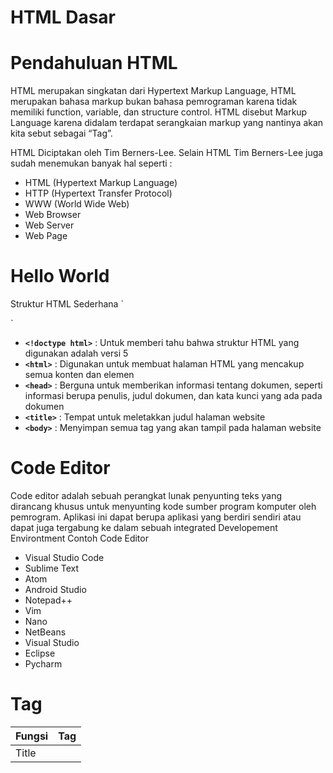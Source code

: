 # HTML Dasar

# Pendahuluan HTML

HTML merupakan singkatan dari Hypertext Markup Language, HTML merupakan bahasa markup bukan bahasa pemrograman karena tidak memiliki function, variable, dan structure control. HTML disebut Markup Language karena didalam terdapat serangkaian markup yang nantinya akan kita sebut sebagai “Tag”.

HTML Diciptakan oleh Tim Berners-Lee. Selain HTML Tim Berners-Lee juga sudah menemukan banyak hal seperti :

- HTML (Hypertext Markup Language)
- HTTP (Hypertext Transfer Protocol)
- WWW (World Wide Web)
- Web Browser
- Web Server
- Web Page

# Hello World

Struktur HTML Sederhana
`<!doctype html>
<html>
<head>
     <title></title>
</head>
<body>

</body>
</html>`

- **`<!doctype html>`** : Untuk memberi tahu bahwa struktur HTML yang digunakan adalah versi 5
- **`<html>`** : Digunakan untuk membuat halaman HTML yang mencakup semua konten dan elemen
- **`<head>`** : Berguna untuk memberikan informasi tentang dokumen, seperti informasi berupa penulis, judul dokumen, dan kata kunci yang ada pada dokumen
- **`<title>`** : Tempat untuk meletakkan judul halaman website
- **`<body>`** : Menyimpan semua tag yang akan tampil pada halaman website

# Code Editor

Code editor adalah sebuah perangkat lunak penyunting teks yang dirancang khusus untuk menyunting kode sumber program komputer oleh pemrogram. Aplikasi ini dapat berupa aplikasi yang berdiri sendiri atau dapat juga tergabung ke dalam sebuah integrated Developement Environtment
Contoh Code Editor
 

- Visual Studio Code
- Sublime Text
- Atom
- Android Studio
- Notepad++
- Vim
- Nano
- NetBeans
- Visual Studio
- Eclipse
- Pycharm

# Tag

| Fungsi | Tag |
| --- | --- |
| Title | <title> |
| Teks | <h1>
<h2>
<h3>
<h4>
<h5>
<h6>
<p> |
| Pendukung Teks | <br>
<hr>
<em>
<strong> |
| Gambar | <img> |
| Hyperlink | <a> |
| List (Bullets & Numbering) | <ul>
<ol>
<li>
<dl>
<dt>
<dd> |
| Table | <table>
<thead>
<tbody>
<tr>
<td> |
| Form | <form>
<input>
<select>
<button> |
| Script | <script> |
| Object | <object> |
| Grouping | <div>
<span> |
| Comment | <!— Comment —> |

Struktur Tag
`<namatag atribut=”value”>`
Contoh :
`<body bgcolor=”blue”>`

Setiap Tag memiliki atribut global, yaitu 

| Atribut Global | Fungsi |
| --- | --- |
| accesskey | Untuk menentukan elemen diakses dengan apa |
| class | Sebagai tanda (Untuk dua atau lebih tag) |
| id | Sebagai tanda (hanya untuk satu, id bersifat unique) |
| dir | Untuk menentukan arah tulisan |
| lang | Untuk bahasa |
| style | Untuk memberi style |
| tabindex | Untuk memberi urutan pada saat kita memencet keyboar tab |
| title | Untuk memberi judul pada sebuah tag |

# Paragraf

| Tag | Fungsi |
| --- | --- |
| <p> | Untuk membuat paragraf |
| <br> | Untuk membuat jarak antar baris |
| <hr> | Untuk membuat garis horizontal |
| <b> | Untuk membuat text menjadi bold atau tebal |
| <i> | Untuk membuat text menjadi miring atau italic |
| <u> | Untuk membuat text memiliki underline |
| <strong> | Untuk membuat teks menjadi cetak tebal dan memberi penekanan pada suatu teks karena dianggap lebih penting |
| <em> | Untuk membuat teks menjadi miring dan memberi penakan pada suatu teks atau konten |

# Heading

Heading adalah judul, untuk membuat heading kita bisa menggunakan tag `<h1>, <h2>, <h3>, <h4>, <h5>, <h6>` . Berikut adalah ukuran level pada tag Heading

| Tag | Ukuran | Waktu Penggunaan |
| --- | --- | --- |
| <h1> | Paling Besar | Untuk Membuat Judul  |
| <h2> |  | Untuk Membuat Sub-Judul |
| <h3> |  | Untuk Membuat Sub-Judul 1 |
| <h4> |  | Untuk Membuat Sub-Judul 2 |
| <h5> |  | Untuk Membuat Sub-Judul 3 |
| <h6> | Paling Kecil | Untuk Membuat Sub-Judul 4 |

# List

Untuk Membuat list kita bisa menggunakan tag 

| Tag | Fungsi |
| --- | --- |
| <ol> | Untuk membuat ordered list atau list terurut |
| <ul> | Untuk membuat Unordered list atau list terurut |
| <li> | Untuk membuat list item |

Untuk tag `<ol>` kita bisa merubah simbol urutan angkanya (defaultnya) dengan yang lain menggunakan atribut `type`

| Type | Output |
| --- | --- |
| type=”1” | 1. List Item
2. List Item
3. List Item |
| type=”A” | A. List Item
B. List Item
C. List Item |
| type=”I” | I. List Item
II. List Item
III. List Item |
| type=”i” | i. List Item
ii. List Item
iii. List Item |
| type=”a” | a. List Item
b. List Item
c. List Item |

sedangkan untuk tag `<ul>` kita juga bisa merubah urutan bulletnya (defaultnya) dengan yang lain menggunakan atribut `type`

| Type | Output |
| --- | --- |
| type=”disc” | Kotak |
| type=”square” | Bulat |
| type=”circle” | Bulatan (Kosong Di Tengah) |

tag `<dl>` digunakan untuk membuat definition list, tag `<dt>` adalah definition terminology dan tag `<dd>` adalah definition description
Berikut adalah struktur dari tag `<dl>`

`<dl>
        <dt>Term 1</dt>
        <dd>Description 1</dd> 
</dl>`

# Hyperlink

Hyperlink adalah sebuah koneksi dari sumber web ke web lain. link pada HTML dibuat dengan tag `<a>` (anchor). Tag `<a>` memiliki atribut `href` yang berguna sebagai tujuan link, berikut adalah link yang bisa kita isi pada atribut `href` yaitu 

| Type | Example | Definition |
| --- | --- | --- |
| External | https://www.google.com | Link yang terhubung ke web lain |
| Internal  | halamandua.html | Link yang terhubung ke halaman lain pada web yang sama |

Relative URL (Uniform Resource Location) adalah sebuah URL yang menentukan sebuah alamat menurut URL aktif saat itu.

Page Anchor adalah adalah sebuah link yang mengarah ke bagian konten tertentu pada suatu halaman

# Image

Untuk membuat image pada HTML kita bisa menggunakan tag `<img>`, pada tag `<img>` terdapat atribut `src` yang berguna sebagai sumber dari gambar. ada dua jenis gambar yang bisa kita tambahkan pada halaman web

| Type | Definition |
| --- | --- |
| Internal Source | Yaitu sumber gambar yang berasal dari local project |
| External Source - Hot Link | Yaitu sumber gambar yang berasala dari sumber lain atau web lain |

pada External Source sendiri memiliki kekurangan yaitu jika sumber gambar mengalami down website maka gambar tidak akan di tampil dan bisa saja gambar yang kita gunakan bisa saja copyright, lebih baik menggunakan Internal Source.

Tag `<img>` juga memiliki atribut 

| Atribut | Fungsi |
| --- | --- |
| src | Untuk menghubungkan ke sumber gambar |
| alt | Jika gambar tidak tampil pada halaman web maka isi pada atribut alt yang akan ditampilkan seperti namanya yaitu alternative text |
| title | Untuk memberi judul pada gambar, yang dimana akan muncul ketika gambar di hover dalam beberapa detik |
| width | Untuk mengatur lebar pada gambar |
| height | Untuk mengatur tinggi pada gambar |

Untuk mengatur gambar sebaiknya gunakan salah satu antara `height` dan `width` karena jika ukuran yang diatur tidak sesuai proporsi atau  tidak seimbang maka gambar akan mengalami stretching. Pada bagian `width` dan `height` ada dua satuan yang bisa digunakan

| Satuan | Definition |
| --- | --- |
| px | Mengatur gambar dengan satuan pixel |
| % | Mengatur gambar dengan satuan persen |

Defaultnya satuan `px` lah yang digunakan

# Table

Table pada HTML dibuat dengan tag `<table>` dengan struktur table yaitu Baris dan Kolom.
Berikut adalah struktur `<table>` sederhana

`<table>
   <tr>
      <td>Baris 1, Kolom 1</td>
      <td>Baris 1, Kolom 2</td>
   </tr>
   <tr>
       <td>Baris 1, Kolom 1</td>`

       `<td>Baris 1, Kolom 2</td>
    </tr>
</table>`

Berikut adalah struktur `<table>` kompleks

Berikut adalah atribut pada tag <`table>`

| Atribut | Fungsi |
| --- | --- |
| border | Untuk menambahkan baris disekitar cell / data |
| cellspacing | Untuk menambah jarak antar cell / data |
| cellpadding | Untuk mengatur luas pada cell / data |
| colspan | Digunakan sebagai cell / data merging secara column (Secara Samping) |
| rowspan | Digunakan sebagai cell / data merging secara row (Secara Bawah) |

# Form

Form adalah proses elemen pada HTML yang digunakan untuk mengolah data yang diinputkan pada Form. Untuk membuat form kita menggunakan tag `<form>`

Berikut adalah elemen form

| Elemen  | definition |
| --- | --- |
| input | Untuk memasukkan data bisa berupa (text, password, radio, checkbox) |
| textarea | Untuk memasukkan data berupa text tapi dengan rentang ukuran yang lebih banyak |
| select | Untuk memilih data secara dropdown |
| button | Untuk membuat tombol sebagai cara untuk memulai proses pengirim form |
| label | Sebagai pelengkap keterangan dari sebuah input |
